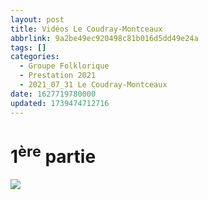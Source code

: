 ```yaml
---
layout: post
title: Vidéos Le Coudray-Montceaux
abbrlink: 9a2be49ec920498c81b016d5dd49e24a
tags: []
categories:
  - Groupe Folklorique
  - Prestation 2021
  - 2021_07_31 Le Coudray-Montceaux
date: 1627719780000
updated: 1739474712716
---
```


# 1<sup>ère</sup> partie

[<img src="/resources/f171fc9747784dabb3241f0024a99e1f.png">](https://youtu.be/LlXS--dYdKU)
